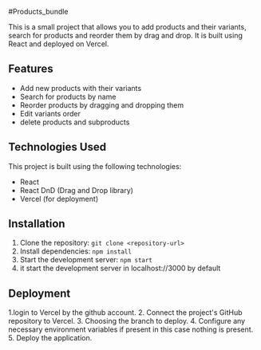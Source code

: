 #Products_bundle

This is a small project that allows you to add products and their variants, search for products and reorder them by drag and drop. It is built using React and deployed on Vercel.

## Features

- Add new products with their variants
- Search for products by name
- Reorder products by dragging and dropping them
- Edit variants order
- delete products and subproducts

## Technologies Used

This project is built using the following technologies:

- React
- React DnD (Drag and Drop library)
- Vercel (for deployment)

## Installation

1. Clone the repository: `git clone <repository-url>`
2. Install dependencies: `npm install`
3. Start the development server: `npm start`
4. it start the development server in localhost://3000 by default

## Deployment

1.login to Vercel by the github account. 
2. Connect the project's  GitHub repository to Vercel.
3. Choosing  the branch  to deploy.
4. Configure any necessary environment variables if present in this case nothing is present.
5. Deploy the application.

